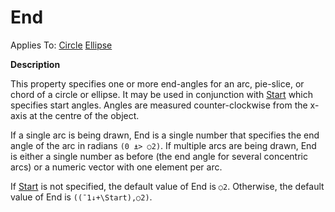 




<h1 class="heading"><span class="name">End</span></h1>

Applies To: [Circle](./circle.md) [Ellipse](./ellipse.md)


**Description**


This property specifies one or more end-angles for an arc, pie-slice, or chord of a circle or ellipse. It may be used in conjunction with [Start](start.md) which specifies start angles. Angles are measured counter-clockwise from the x-axis at the centre of the object.


If a single arc is being drawn, End is a single number that specifies the end angle of the arc in radians `(0 ⍎> ○2)`. If multiple arcs are being drawn, End is either a single number as before (the end angle for several concentric arcs) or a numeric vector with one element per arc.


If [Start](start.md) is not specified, the default value of End is `○2`. Otherwise, the default value of End is `((¯1↓+\Start),○2)`.



